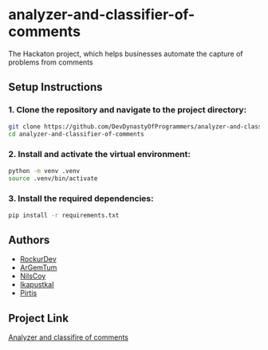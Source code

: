 # analyzer-and-classifier-of-comments
The Hackaton project, which helps businesses automate the capture of problems from comments

## Setup Instructions

### 1. Clone the repository and navigate to the project directory:
```bash
git clone https://github.com/DevDynastyOfProgrammers/analyzer-and-classifier-of-comments/
cd analyzer-and-classifier-of-comments
```

### 2. Install and activate the virtual environment:
```bash
python -m venv .venv
source .venv/bin/activate
```

### 3. Install the required dependencies:
```bash
pip install -r requirements.txt
```

## Authors

- [RockurDev](https://github.com/RockurDev)
- [ArGemTum](https://github.com/ArGemTum)
- [NilsCoy](https://github.com/NilsCoy)
- [IkapustkaI](https://github.com/IkapustkaI)
- [Pirtis](https://github.com/Pirtis)

## Project Link

[Analyzer and classifire of comments](https://github.com/DevDynastyOfProgrammers/analyzer-and-classifier-of-comments/)